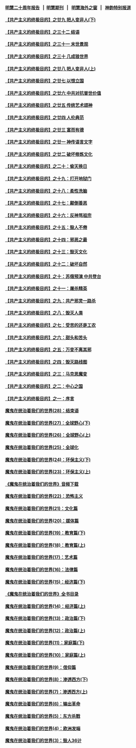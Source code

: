 #### [明慧二十周年报告](https://github.com/gfw-breaker/mh-reports/blob/master/README.md?t=07240841) &nbsp;&nbsp;|&nbsp;&nbsp;[明慧期刊](https://github.com/gfw-breaker/mh-qikan) &nbsp;&nbsp;|&nbsp;&nbsp; [明慧海外之窗](https://github.com/gfw-breaker/mh-news/blob/master/README.md?t=07240841) &nbsp;&nbsp;|&nbsp;&nbsp; [神韵特别报道](https://github.com/gfw-breaker/mh-news/blob/master/shenyun.md?t=07240841) 

#### [【共产主义的终极目的】之廿九 把人变非人(下)](../pages/nsc422/n11344140.md?t=07240841) 

#### [【共产主义的终极目的】之三十二 结语](../pages/nsc422/n11360535.md?t=07240841) 

#### [【共产主义的终极目的】之三十一 末世景观](../pages/nsc422/n11351129.md?t=07240841) 

#### [【共产主义的终极目的】之三十 几成狼世界](../pages/nsc422/n11348280.md?t=07240841) 

#### [【共产主义的终极目的】之廿八 把人变非人(上)](../pages/nsc422/n11340492.md?t=07240841) 

#### [【共产主义的终极目的】之廿七 以恨立国](../pages/nsc422/n11336944.md?t=07240841) 

#### [【共产主义的终极目的】之廿六 中共对抗普世价值](../pages/nsc422/n11324785.md?t=07240841) 

#### [【共产主义的终极目的】之廿五 传统艺术颂神](../pages/nsc422/n11296396.md?t=07240841) 

#### [【共产主义的终极目的】之廿四 人伦典范](../pages/nsc422/n11296397.md?t=07240841) 

#### [【共产主义的终极目的】之廿三 富而有德](../pages/nsc422/n11283598.md?t=07240841) 

#### [【共产主义的终极目的】之廿一 神传语言文字](../pages/nsc422/n11263265.md?t=07240841) 

#### [【共产主义的终极目的】之廿二 破坏修炼文化](../pages/nsc422/n11245728.md?t=07240841) 

#### [【共产主义的终极目的】之二十：偷天换日](../pages/nsc422/n11238846.md?t=07240841) 

#### [【共产主义的终极目的】之十九：打开地狱门](../pages/nsc422/n11206376.md?t=07240841) 

#### [【共产主义的终极目的】之十八：柔性洗脑](../pages/nsc422/n11199994.md?t=07240841) 

#### [【共产主义的终极目的】之十七：颠倒善恶](../pages/nsc422/n11179782.md?t=07240841) 

#### [【共产主义的终极目的】之十六：反神骂祖宗](../pages/nsc422/n11166798.md?t=07240841) 

#### [【共产主义的终极目的】之十五：毁人不倦](../pages/nsc422/n11166792.md?t=07240841) 

#### [【共产主义的终极目的】之十四：邪恶之最](../pages/nsc422/n11150249.md?t=07240841) 

#### [【共产主义的终极目的】之十三：毁灭文化](../pages/nsc422/n11135227.md?t=07240841) 

#### [【共产主义的终极目的】之十二：破坏自然](../pages/nsc422/n11135214.md?t=07240841) 

#### [【共产主义的终极目的】之十：苏俄预演 中共登台](../pages/nsc422/n11118424.md?t=07240841) 

#### [【共产主义的终极目的】之十一：屠杀精英](../pages/nsc422/n11118442.md?t=07240841) 

#### [【共产主义的终极目的】之九：共产邪灵一路杀](../pages/nsc422/n11114139.md?t=07240841) 

#### [【共产主义的终极目的】之八：毁灭人类](../pages/nsc422/n11108503.md?t=07240841) 

#### [【共产主义的终极目的】之七：受苦的还是工农](../pages/nsc422/n11101809.md?t=07240841) 

#### [【共产主义的终极目的】之六：甜头和苦头](../pages/nsc422/n11096971.md?t=07240841) 

#### [【共产主义的终极目的】之五：万变不离其邪](../pages/nsc422/n11091285.md?t=07240841) 

#### [【共产主义的终极目的】之四：毁灭路线图](../pages/nsc422/n11086284.md?t=07240841) 

#### [【共产主义的终极目的】之三：马克思魔变](../pages/nsc422/n11061941.md?t=07240841) 

#### [【共产主义的终极目的】之二：中心之国](../pages/nsc422/n11047728.md?t=07240841) 

#### [【共产主义的终极目的】之一：序言](../pages/nsc422/n11086077.md?t=07240841) 

#### [魔鬼在统治着我们的世界(28)：结束语](../pages/nsc422/n10936246.md?t=07240841) 

#### [魔鬼在统治着我们的世界(27)：全球野心(下)](../pages/nsc422/n10928319.md?t=07240841) 

#### [魔鬼在统治着我们的世界(26)：全球野心(上)](../pages/nsc422/n10900318.md?t=07240841) 

#### [魔鬼在统治着我们的世界(25)：全球化](../pages/nsc422/n10788205.md?t=07240841) 

#### [魔鬼在统治着我们的世界(24)：环保主义(下)](../pages/nsc422/n10695307.md?t=07240841) 

#### [魔鬼在统治着我们的世界(23)：环保主义(上)](../pages/nsc422/n10688613.md?t=07240841) 

#### [《魔鬼在统治着我们的世界》音频下载](../pages/nsc422/n10635553.md?t=07240841) 

#### [魔鬼在统治着我们的世界(22)：恐怖主义](../pages/nsc422/n10614727.md?t=07240841) 

#### [魔鬼在统治着我们的世界(21)：文化篇](../pages/nsc422/n10597706.md?t=07240841) 

#### [魔鬼在统治着我们的世界(20)：媒体篇](../pages/nsc422/n10586579.md?t=07240841) 

#### [魔鬼在统治着我们的世界(19)：教育篇(下)](../pages/nsc422/n10564808.md?t=07240841) 

#### [魔鬼在统治着我们的世界(18)：教育篇(上)](../pages/nsc422/n10526970.md?t=07240841) 

#### [魔鬼在统治着我们的世界(17)：艺术篇](../pages/nsc422/n10499093.md?t=07240841) 

#### [魔鬼在统治着我们的世界(16)：法律篇](../pages/nsc422/n10485969.md?t=07240841) 

#### [魔鬼在统治着我们的世界(15)：经济篇(下)](../pages/nsc422/n10469975.md?t=07240841) 

#### [《魔鬼在统治着我们的世界》全书目录](../pages/nsc422/n10464261.md?t=07240841) 

#### [魔鬼在统治着我们的世界(14)：经济篇(上)](../pages/nsc422/n10457370.md?t=07240841) 

#### [魔鬼在统治着我们的世界(13)：政治篇(下)](../pages/nsc422/n10448270.md?t=07240841) 

#### [魔鬼在统治着我们的世界(12)：政治篇(上)](../pages/nsc422/n10444576.md?t=07240841) 

#### [魔鬼在统治着我们的世界(11)：家庭篇(下)](../pages/nsc422/n10440961.md?t=07240841) 

#### [魔鬼在统治着我们的世界(10)：家庭篇(上)](../pages/nsc422/n10435448.md?t=07240841) 

#### [魔鬼在统治着我们的世界(9)：信仰篇](../pages/nsc422/n10432159.md?t=07240841) 

#### [魔鬼在统治着我们的世界(8)：渗透西方(下)](../pages/nsc422/n10429603.md?t=07240841) 

#### [魔鬼在统治着我们的世界(7)：渗透西方(上)](../pages/nsc422/n10426013.md?t=07240841) 

#### [魔鬼在统治着我们的世界(6)：输出革命](../pages/nsc422/n10421536.md?t=07240841) 

#### [魔鬼在统治着我们的世界(5)：东方杀戮](../pages/nsc422/n10417707.md?t=07240841) 

#### [魔鬼在统治着我们的世界(4)：欧洲发端](../pages/nsc422/n10414890.md?t=07240841) 

#### [魔鬼在统治着我们的世界(3)：毁人36计](../pages/nsc422/n10411583.md?t=07240841) 

